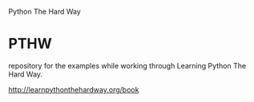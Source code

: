 Python
The
Hard
Way

PTHW
====

repository for the examples while working through Learning Python The Hard Way. 

http://learnpythonthehardway.org/book
